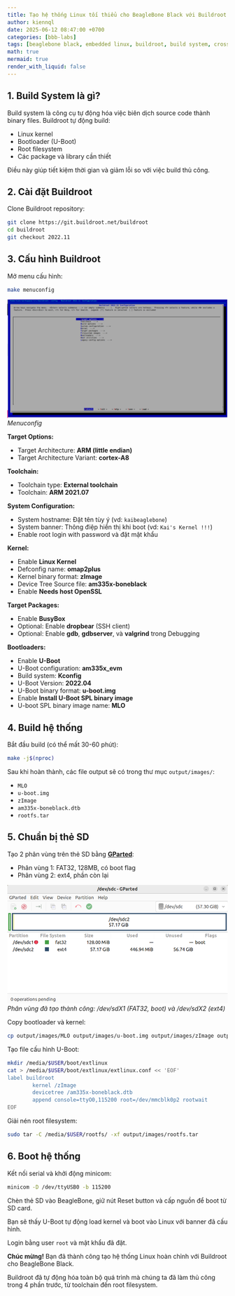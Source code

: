 ```yaml
---
title: Tạo hệ thống Linux tối thiểu cho BeagleBone Black với Buildroot (Phần 5)
author: kiennql
date: 2025-06-12 08:47:00 +0700
categories: [bbb-labs]
tags: [beaglebone black, embedded linux, buildroot, build system, cross-compile, arm]
math: true
mermaid: true
render_with_liquid: false
---
```


## 1. Build System là gì?

Build system là công cụ tự động hóa việc biên dịch source code thành binary files. Buildroot tự động build:
- Linux kernel
- Bootloader (U-Boot)
- Root filesystem
- Các package và library cần thiết

Điều này giúp tiết kiệm thời gian và giảm lỗi so với việc build thủ công.

## 2. Cài đặt Buildroot

Clone Buildroot repository:

```bash
git clone https://git.buildroot.net/buildroot
cd buildroot
git checkout 2022.11
```

## 3. Cấu hình Buildroot

Mở menu cấu hình:

```bash
make menuconfig
```

![Menuconfig](/assets/img/post/buildroot-bbb/image.png)
_Menuconfig_

**Target Options:**
- Target Architecture: **ARM (little endian)**
- Target Architecture Variant: **cortex-A8**

**Toolchain:**
- Toolchain type: **External toolchain**
- Toolchain: **ARM 2021.07**

**System Configuration:**
- System hostname: Đặt tên tùy ý (vd: `kaibeaglebone`)
- System banner: Thông điệp hiển thị khi boot (vd: `Kai's Kernel !!!`)
- Enable root login with password và đặt mật khẩu

**Kernel:**
- Enable **Linux Kernel**
- Defconfig name: **omap2plus**
- Kernel binary format: **zImage**
- Device Tree Source file: **am335x-boneblack**
- Enable **Needs host OpenSSL**

**Target Packages:**
- Enable **BusyBox**
- Optional: Enable **dropbear** (SSH client)
- Optional: Enable **gdb**, **gdbserver**, và **valgrind** trong Debugging

**Bootloaders:**
- Enable **U-Boot**
- U-Boot configuration: **am335x_evm**
- Build system: **Kconfig**
- U-Boot Version: **2022.04**
- U-Boot binary format: **u-boot.img**
- Enable **Install U-Boot SPL binary image**
- U-boot SPL binary image name: **MLO**

## 4. Build hệ thống

Bắt đầu build (có thể mất 30-60 phút):

```bash
make -j$(nproc)
```

Sau khi hoàn thành, các file output sẽ có trong thư mục `output/images/`:
- `MLO`
- `u-boot.img`
- `zImage`
- `am335x-boneblack.dtb`
- `rootfs.tar`

## 5. Chuẩn bị thẻ SD

Tạo 2 phân vùng trên thẻ SD bằng [**GParted**](https://gparted.org/):
- Phân vùng 1: FAT32, 128MB, có boot flag
- Phân vùng 2: ext4, phần còn lại

![Phân vùng SD bằng GParted](/assets/img/post/buildroot-bbb/image_sd_gparted.png)
_Phân vùng đã tạo thành công: /dev/sdX1 (FAT32, boot) và /dev/sdX2 (ext4)_

Copy bootloader và kernel:

```bash
cp output/images/MLO output/images/u-boot.img output/images/zImage output/images/am335x-boneblack.dtb /media/$USER/boot/
```

Tạo file cấu hình U-Boot:

```bash
mkdir /media/$USER/boot/extlinux
cat > /media/$USER/boot/extlinux/extlinux.conf << 'EOF'
label buildroot
        kernel /zImage
        devicetree /am335x-boneblack.dtb
        append console=ttyO0,115200 root=/dev/mmcblk0p2 rootwait
EOF
```

Giải nén root filesystem:

```bash
sudo tar -C /media/$USER/rootfs/ -xf output/images/rootfs.tar
```

## 6. Boot hệ thống

Kết nối serial và khởi động minicom:

```bash
minicom -D /dev/ttyUSB0 -b 115200
```

Chèn thẻ SD vào BeagleBone, giữ nút Reset button và cấp nguồn để boot từ SD card.

Bạn sẽ thấy U-Boot tự động load kernel và boot vào Linux với banner đã cấu hình.

Login bằng user `root` và mật khẩu đã đặt.

**Chúc mừng!** Bạn đã thành công tạo hệ thống Linux hoàn chỉnh với Buildroot cho BeagleBone Black.

Buildroot đã tự động hóa toàn bộ quá trình mà chúng ta đã làm thủ công trong 4 phần trước, từ toolchain đến root filesystem.
